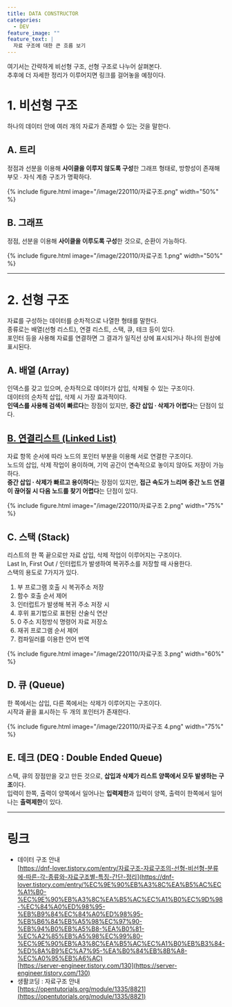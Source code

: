 ```yaml
---
title: DATA CONSTRUCTOR
categories:
  - DEV
feature_image: ""
feature_text: |
  자료 구조에 대한 큰 흐름 보기
---
```


여기서는 간략하게 비선형 구조, 선형 구조로 나누어 살펴본다.  
추후에 더 자세한 정리가 이루어지면 링크를 걸어놓을 예정이다.

# 1. 비선형 구조

하나의 데이터 안에 여러 개의 자료가 존재할 수 있는 것을 말한다.

## A. 트리

정점과 선분을 이용해 **사이클을 이루지 않도록 구성**한 그래프 형태로, 방향성이 존재해 부모 ∙ 자식 계층 구조가 명확하다.

{% include figure.html
image="/image/220110/자료구조.png" width="50%" %}

## B. 그래프

정점, 선분을 이용해 **사이클을 이루도록 구성**한 것으로, 순환이 가능하다.

{% include figure.html
image="/image/220110/자료구조 1.png" width="50%" %}

---

# 2. 선형 구조

자료를 구성하는 데이터를 순차적으로 나열한 형태를 말한다.  
종류로는 배열(선형 리스트), 연결 리스트, 스택, 큐, 테크 등이 있다.  
포인터 등을 사용해 자료를 연결하면 그 결과가 일직선 상에 표시되거나 하나의 원상에 표시된다.

## A. 배열 (Array)

인덱스를 갖고 있으며, 순차적으로 데이터가 삽입, 삭제될 수 있는 구조이다.  
데이터의 순차적 삽입, 삭제 시 가장 효과적이다.  
**인덱스를 사용해 검색이 빠르다**는 장점이 있지만, **중간 삽입 ∙ 삭제가 어렵다**는 단점이 있다.

## [B. 연결리스트 (Linked List)](https://jinjeon.github.io/dev/2022/01/10/연결리스트/)

자료 항목 순서에 따라 노드의 포인터 부분을 이용해 서로 연결한 구조이다.  
 노드의 삽입, 삭제 작업이 용이하며, 기억 공간이 연속적으로 놓이지 않아도 저장이 가능하다.  
 **중간 삽입 ∙ 삭제가 빠르고 용이하다**는 장점이 있지만, **접근 속도가 느리며 중간 노드 연결이 끊어질 시 다음 노드를 찾기 어렵다**는 단점이 있다.

{% include figure.html
image="/image/220110/자료구조 2.png" width="75%" %}

## C. 스택 (Stack)

리스트의 한 쪽 끝으로만 자료 삽입, 삭제 작업이 이루어지는 구조이다.  
Last In, First Out / 인터럽트가 발생하여 복귀주소를 저장할 때 사용한다.  
스택의 용도로 7가지가 있다.

1. 부 프로그램 호출 시 복귀주소 저장
2. 함수 호출 순서 제어
3. 인터럽트가 발생해 복귀 주소 저장 시
4. 후위 표기법으로 표현된 산술식 연산
5. 0 주소 지정방식 명령어 자료 저장소
6. 재귀 프로그램 순서 제어
7. 컴파일러를 이용한 언어 번역

{% include figure.html
image="/image/220110/자료구조 3.png" width="60%" %}

## D. 큐 (Queue)

한 쪽에서는 삽입, 다른 쪽에서는 삭제가 이루어지는 구조이다.  
시작과 끝을 표시하는 두 개의 포인터가 존재한다.

{% include figure.html
image="/image/220110/자료구조 4.png" width="75%" %}

## E. 데크 (DEQ : Double Ended Queue)

스택, 큐의 장점만을 갖고 만든 것으로, **삽입과 삭제가 리스트 양쪽에서 모두 발생하는 구조**이다.  
입력이 한쪽, 출력이 양쪽에서 일어나는 **입력제한**과 입력이 양쪽, 출력이 한쪽에서 일어나는 **출력제한**이 있다.

---

# 링크

- 데이터 구조 안내  
  [https://dnf-lover.tistory.com/entry/자료구조-자료구조의-선형-비선형-분류에-따른-각-종류와-자료구조별-특징-간단-정리](https://dnf-lover.tistory.com/entry/%EC%9E%90%EB%A3%8C%EA%B5%AC%EC%A1%B0-%EC%9E%90%EB%A3%8C%EA%B5%AC%EC%A1%B0%EC%9D%98-%EC%84%A0%ED%98%95-%EB%B9%84%EC%84%A0%ED%98%95-%EB%B6%84%EB%A5%98%EC%97%90-%EB%94%B0%EB%A5%B8-%EA%B0%81-%EC%A2%85%EB%A5%98%EC%99%80-%EC%9E%90%EB%A3%8C%EA%B5%AC%EC%A1%B0%EB%B3%84-%ED%8A%B9%EC%A7%95-%EA%B0%84%EB%8B%A8-%EC%A0%95%EB%A6%AC)  
  [https://server-engineer.tistory.com/130](https://server-engineer.tistory.com/130)
- 생활코딩 : 자료구조 안내  
  [https://opentutorials.org/module/1335/8821](https://opentutorials.org/module/1335/8821)
